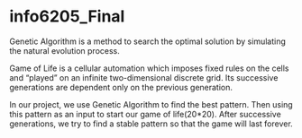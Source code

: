 # info6205_Final
Genetic Algorithm is a method to search the optimal solution by simulating the natural evolution process.

Game of  Life is a cellular automation which imposes fixed rules on the cells and “played” on an infinite two-dimensional discrete grid. Its successive generations are dependent only on the previous generation.

In our project, we use Genetic Algorithm to find the best pattern. Then using this pattern as an input to start our game of life(20*20). After successive generations, we try to find a stable pattern so that the game will last forever.
